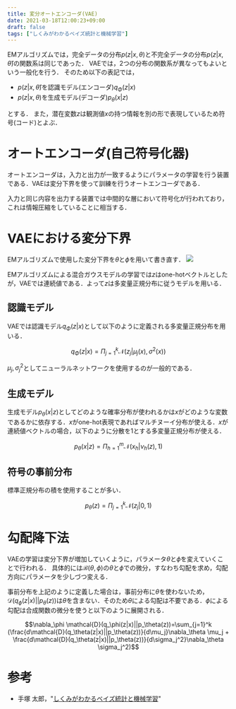 ```yaml
---
title: 変分オートエンコーダ(VAE)
date: 2021-03-18T12:00:23+09:00
draft: false
tags: ["しくみがわかるベイズ統計と機械学習"] 
---
```

<!--more-->

EMアルゴリズムでは，完全データの分布$p(z|x,\theta)$と不完全データの分布$p(z|x,\hat{\theta})$の関数系は同じであった．
VAEでは，2つの分布の関数系が異なってもよいという一般化を行う．
そのため以下の表記では，

- $p(z|x,\hat{\theta})$を認識モデル(エンコーダ)$q_\Phi(z|x)$
- $p(z|x,\theta)$を生成モデル(デコーダ)$p_\theta(x|z)$

とする．
また，潜在変数$z$は観測値$x$の持つ情報を別の形で表現しているため符号(コード)とよぶ．

# オートエンコーダ(自己符号化器)
オートエンコーダは，入力と出力が一致するようにパラメータの学習を行う装置である．VAEは変分下界を使って訓練を行うオートエンコーダである．

入力と同じ内容を出力する装置では中間的な層において符号化が行われており，これは情報圧縮をしていることに相当する．

# VAEにおける変分下界
EMアルゴリズムで使用した変分下界を$\theta$と$\phi$を用いて書き直す．
![](.././VAE変分下界.png)
<!-- $$\mathcal{B}(\theta,\phi)=\sum_{i=1}^n(\mathbb{E}_{q_\phi(z^{(i)}|x^{(i)})}[\log p_\theta (x^{(\theta)}|z^{(i)})]-\mathcal{D}(q_\phi(z^{(i)}|x^{(i)})||p_\theta(z^{(i)}))$$ -->
EMアルゴリズムによる混合ガウスモデルの学習では$z$はone-hotベクトルとしたが，VAEでは連続値である．よって$z$は多変量正規分布に従うモデルを用いる．

## 認識モデル
VAEでは認識モデル$q_\Phi(z|x)$として以下のように定義される多変量正規分布を用いる．

$$q_\Phi(z|x)=\Pi_{j=1}^k\mathcal{N}(z_j|\mu_j(x),\sigma^2(x))$$

$\mu_j,\sigma_j^2$としてニューラルネットワークを使用するのが一般的である．

## 生成モデル
生成モデル$p_\theta(x|z)$としてどのような確率分布が使われるかは$x$がどのような変数であるかに依存する．$x$がone-hot表現であればマルチヌーイ分布が使える．$x$が連続値ベクトルの場合，以下のように分散を1とする多変量正規分布が使える．

$$p_\theta(x|z)=\Pi_{h=1}^m \mathcal{N}(x_h|\nu_h(z),1)$$

## 符号の事前分布
標準正規分布の積を使用することが多い．

$$p_\theta(z)=\Pi_{j=1}^k\mathcal{N}(z_j|0,1)$$

# 勾配降下法
VAEの学習は変分下界が増加していくように，パラメータ$\theta$と$\phi$を変えていくことで行われる．
具体的には$\mathcal{B}(\theta,\phi)$の$\theta$と$\phi$での微分，すなわち勾配を求め，勾配方向にパラメータを少しづつ変える．

事前分布を上記のように定義した場合は，事前分布に$\theta$を使わないため，$\mathcal{D}(q_\phi(z|x)||p_\theta(z))$は$\theta$を含まない．そのため$\theta$による勾配は不要である．$\phi$による勾配は合成関数の微分を使うと以下のように展開される．

$$\nabla_\phi \mathcal{D}(q_\phi(z|x)||p_\theta(z))=\sum_{j=1}^k
(\frac{d\mathcal{D}(q_\theta(z|x)||p_\theta(z))}{d\mu_j}\nabla_\theta \mu_j
+
\frac{d\mathcal{D}(q_\theta(z|x)||p_\theta(z))}{d\sigma_j^2}\nabla_\theta \sigma_j^2)$$

# 参考
- 手塚 太郎，"[しくみがわかるベイズ統計と機械学習](https://amzn.to/3cCILQM)"